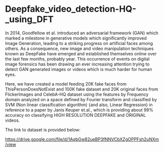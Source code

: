 # Deepfake_video_detection-HQ-_using_DFT
In 2014, Goodfellow et al. introduced an adversarial framework (GAN) which marked a milestone in generative models which significantly improved Image Generation, leading to a striking progress on artificial faces among others. As a consequence, new image and video
manipulation techniques known as DeepFake have emerged
and established themselves online over the last few months, probably year.
This occurrence of events on digital image forensics has been
drawing an ever increasing attention trying to detect GAN
generated images or videos which is much harder for human eyes.

Here, we have created a model feeding 20K fake faces from ThisPersonDoesNotExist and 100K fake dataset and 20K original faces from FlickerImages and CelebA-HQ dataset using the features by Frequency domain analyzed on a space defined by Fourier transform and classified by SVM (Non linear classification algorithm) {and also, Linear Regression} in reference to a paper by Janis Keuper et.al., which is providing about 99% accuracy on classifying HIGH RESOLUTION DEEPFAKE and ORIGINAL videos.
 
The link to dataset is provided below:

https://drive.google.com/file/d/1AqbGw82ueBP3fNNVCbXZgOPPFsh2uNXm/view

